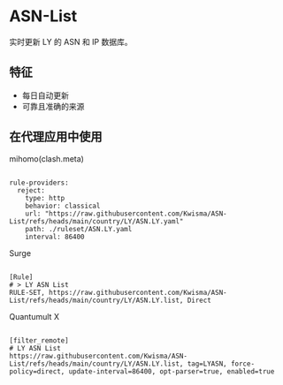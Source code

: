 
# ASN-List

实时更新 LY 的 ASN 和 IP 数据库。

## 特征

- 每日自动更新
- 可靠且准确的来源

## 在代理应用中使用

mihomo(clash.meta)

<pre><code class="language-javascript">
rule-providers:
  reject:
    type: http
    behavior: classical
    url: "https://raw.githubusercontent.com/Kwisma/ASN-List/refs/heads/main/country/LY/ASN.LY.yaml"
    path: ./ruleset/ASN.LY.yaml
    interval: 86400
</code></pre>

Surge

<pre><code class="language-javascript">
[Rule]
# > LY ASN List
RULE-SET, https://raw.githubusercontent.com/Kwisma/ASN-List/refs/heads/main/country/LY/ASN.LY.list, Direct
</code></pre>

Quantumult X

<pre><code class="language-javascript">
[filter_remote]
# LY ASN List
https://raw.githubusercontent.com/Kwisma/ASN-List/refs/heads/main/country/LY/ASN.LY.list, tag=LYASN, force-policy=direct, update-interval=86400, opt-parser=true, enabled=true
</code></pre>
